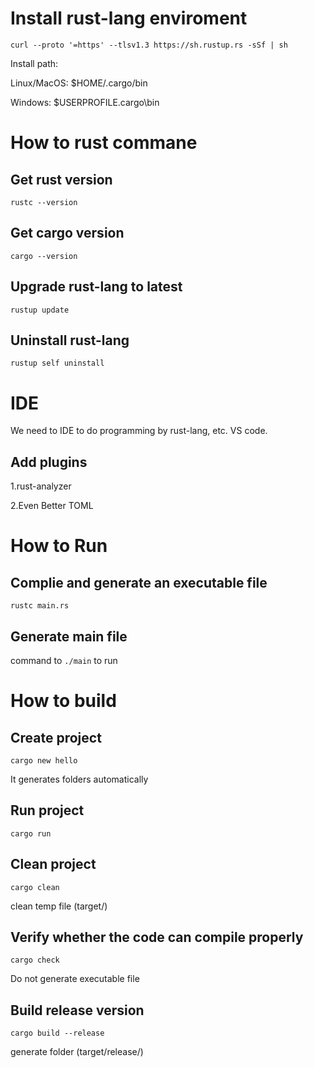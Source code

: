 # Install rust-lang enviroment

```shell
curl --proto '=https' --tlsv1.3 https://sh.rustup.rs -sSf | sh
```

Install path:
 
  Linux/MacOS: $HOME/.cargo/bin

  Windows: $USERPROFILE\.cargo\bin

# How to rust commane

##  Get rust version

```shell
rustc --version
```

## Get cargo version

```shell
cargo --version
```

##  Upgrade rust-lang to latest

```shell
rustup update
```
##  Uninstall rust-lang

```shell
rustup self uninstall
```

# IDE 

We need to IDE to do programming by rust-lang, etc. VS code.

##  Add plugins

1.rust-analyzer

2.Even Better TOML

# How to Run

## Complie and generate an executable file

```shell
rustc main.rs
```

## Generate main file

command to `./main` to run

# How to build

## Create project

```shell
cargo new hello
```

It generates folders automatically

## Run project

```shell
cargo run
```

## Clean project

```shell
cargo clean
```

clean temp file (target/)

## Verify whether the code can compile properly

```shell
cargo check
```

Do not generate executable file 

## Build release version

```shell
cargo build --release
```

generate folder (target/release/)